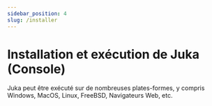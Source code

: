 ```yaml
---
sidebar_position: 4
slug: /installer
---
```


# Installation et exécution de Juka (Console)
Juka peut être exécuté sur de nombreuses plates-formes, y compris Windows, MacOS, Linux, FreeBSD, Navigateurs Web, etc.